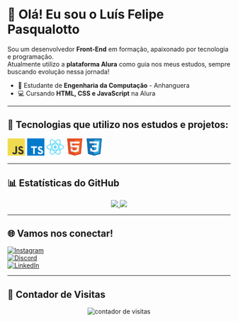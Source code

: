 # 👋 Olá! Eu sou o Luís Felipe Pasqualotto  

Sou um desenvolvedor **Front-End** em formação, apaixonado por tecnologia e programação.  
Atualmente utilizo a **plataforma Alura** como guia nos meus estudos, sempre buscando evolução nessa jornada!  

- 🌱 Estudante de **Engenharia da Computação** - Anhanguera  
- 💻 Cursando **HTML, CSS e JavaScript** na Alura  

---

## 🚀 Tecnologias que utilizo nos estudos e projetos:
<p align="left">
  <img src="https://raw.githubusercontent.com/devicons/devicon/master/icons/javascript/javascript-original.svg" alt="JavaScript" width="40" height="40"/>
  <img src="https://raw.githubusercontent.com/devicons/devicon/master/icons/typescript/typescript-original.svg" alt="TypeScript" width="40" height="40"/>
  <img src="https://raw.githubusercontent.com/devicons/devicon/master/icons/react/react-original.svg" alt="React" width="40" height="40"/>
  <img src="https://raw.githubusercontent.com/devicons/devicon/master/icons/html5/html5-original.svg" alt="HTML5" width="40" height="40"/>
  <img src="https://raw.githubusercontent.com/devicons/devicon/master/icons/css3/css3-original.svg" alt="CSS3" width="40" height="40"/>
</p>

---

## 📊 Estatísticas do GitHub
<div align="center">
  <a href="https://github.com/pasqualotto4">
    <img height="160em" src="https://github-readme-stats.vercel.app/api?username=pasqualotto4&show_icons=true&theme=tokyonight&count_private=true"/>
    <img height="160em" src="https://github-readme-stats.vercel.app/api/top-langs/?username=pasqualotto4&layout=compact&langs_count=7&theme=tokyonight"/>
  </a>
</div>

---

## 🌐 Vamos nos conectar!
[![Instagram](https://img.shields.io/badge/-Instagram-E4405F?style=for-the-badge&logo=instagram&logoColor=white)](https://instagram.com/seuusuario)  
[![Discord](https://img.shields.io/badge/-Discord-5865F2?style=for-the-badge&logo=discord&logoColor=white)](https://discord.gg/seulink)  
[![LinkedIn](https://img.shields.io/badge/-LinkedIn-0A66C2?style=for-the-badge&logo=linkedin&logoColor=white)](https://linkedin.com/in/seulink)  

---

## 👀 Contador de Visitas
<p align="center">
  <img src="https://komarev.com/ghpvc/?username=pasqualotto4&label=Visitas%20no%20perfil&color=blue&style=flat" alt="contador de visitas" />
</p>